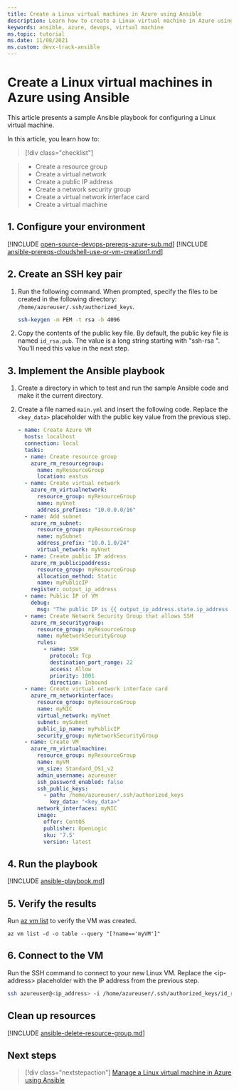 ```yaml
---
title: Create a Linux virtual machines in Azure using Ansible 
description: Learn how to create a Linux virtual machine in Azure using Ansible
keywords: ansible, azure, devops, virtual machine
ms.topic: tutorial
ms.date: 11/08/2021
ms.custom: devx-track-ansible
---
```


# Create a Linux virtual machines in Azure using Ansible

This article presents a sample Ansible playbook for configuring a Linux virtual machine.

In this article, you learn how to:

> [!div class="checklist"]

> * Create a resource group
> * Create a virtual network
> * Create a public IP address
> * Create a network security group
> * Create a virtual network interface card
> * Create a virtual machine

## 1. Configure your environment

[!INCLUDE [open-source-devops-prereqs-azure-sub.md](../includes/open-source-devops-prereqs-azure-subscription.md)]
[!INCLUDE [ansible-prereqs-cloudshell-use-or-vm-creation1.md](includes/ansible-prereqs-cloudshell-use-or-vm-creation1.md)]

## 2. Create an SSH key pair

1. Run the following command. When prompted, specify the files to be created in the following directory: `/home/azureuser/.ssh/authorized_keys`.

    ```bash
    ssh-keygen -m PEM -t rsa -b 4096
    ```

1. Copy the contents of the public key file. By default, the public key file is named `id_rsa.pub`. The value is a long string starting with "ssh-rsa ". You'll need this value in the next step.
    
## 3. Implement the Ansible playbook

1. Create a directory in which to test and run the sample Ansible code and make it the current directory.

1. Create a file named `main.yml` and insert the following code. Replace the `<key_data>` placeholder with the public key value from the previous step.

    ```yaml
    - name: Create Azure VM
      hosts: localhost
      connection: local
      tasks:
      - name: Create resource group
        azure_rm_resourcegroup:
          name: myResourceGroup
          location: eastus
      - name: Create virtual network
        azure_rm_virtualnetwork:
          resource_group: myResourceGroup
          name: myVnet
          address_prefixes: "10.0.0.0/16"
      - name: Add subnet
        azure_rm_subnet:
          resource_group: myResourceGroup
          name: mySubnet
          address_prefix: "10.0.1.0/24"
          virtual_network: myVnet
      - name: Create public IP address
        azure_rm_publicipaddress:
          resource_group: myResourceGroup
          allocation_method: Static
          name: myPublicIP
        register: output_ip_address
      - name: Public IP of VM
        debug:
          msg: "The public IP is {{ output_ip_address.state.ip_address }}."
      - name: Create Network Security Group that allows SSH
        azure_rm_securitygroup:
          resource_group: myResourceGroup
          name: myNetworkSecurityGroup
          rules:
            - name: SSH
              protocol: Tcp
              destination_port_range: 22
              access: Allow
              priority: 1001
              direction: Inbound
      - name: Create virtual network interface card
        azure_rm_networkinterface:
          resource_group: myResourceGroup
          name: myNIC
          virtual_network: myVnet
          subnet: mySubnet
          public_ip_name: myPublicIP
          security_group: myNetworkSecurityGroup
      - name: Create VM
        azure_rm_virtualmachine:
          resource_group: myResourceGroup
          name: myVM
          vm_size: Standard_DS1_v2
          admin_username: azureuser
          ssh_password_enabled: false
          ssh_public_keys:
            - path: /home/azureuser/.ssh/authorized_keys
              key_data: "<key_data>"
          network_interfaces: myNIC
          image:
            offer: CentOS
            publisher: OpenLogic
            sku: '7.5'
            version: latest
    ```

## 4. Run the playbook

[!INCLUDE [ansible-playbook.md](includes/ansible-playbook.md)]

## 5. Verify the results

Run [az vm list](/cli/azure/vm#az-vm-list) to verify the VM was created.

  ```azurecli
  az vm list -d -o table --query "[?name=='myVM']"
  ```

## 6. Connect to the VM

Run the SSH command to connect to your new Linux VM. Replace the &lt;ip-address> placeholder with the IP address from the previous step.

```bash
ssh azureuser@<ip_address> -i /home/azureuser/.ssh/authorized_keys/id_rsa
```

## Clean up resources

[!INCLUDE [ansible-delete-resource-group.md](includes/ansible-delete-resource-group.md)]

## Next steps

> [!div class="nextstepaction"] 
> [Manage a Linux virtual machine in Azure using Ansible](./vm-manage.md)
